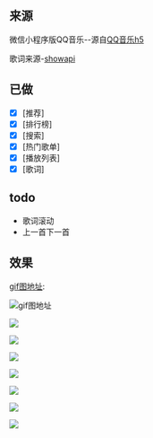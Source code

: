 ## 来源
微信小程序版QQ音乐--源自[QQ音乐h5](https://m.y.qq.com/)

歌词来源-[showapi](https://www.showapi.com/api/lookPoint/213)

## 已做
- [x] [推荐]
- [x] [排行榜]
- [x] [搜索]
- [x] [热门歌单]
- [x] [播放列表]
- [x] [歌词]

## todo
* 歌词滚动
* 上一首下一首

## 效果


[gif图地址](http://7xo0zm.com1.z0.glb.clouddn.com/QQ%E9%9F%B3%E4%B9%903.gif):

![gif图地址](http://7xo0zm.com1.z0.glb.clouddn.com/qqmusic.gif)

![](http://7xo0zm.com1.z0.glb.clouddn.com/1.jpg)

![](http://7xo0zm.com1.z0.glb.clouddn.com/2.jpg)

![](http://7xo0zm.com1.z0.glb.clouddn.com/3.jpg)

![](http://7xo0zm.com1.z0.glb.clouddn.com/4.jpg)

![](http://7xo0zm.com1.z0.glb.clouddn.com/5.jpg)

![](http://7xo0zm.com1.z0.glb.clouddn.com/6.jpg)

![](http://7xo0zm.com1.z0.glb.clouddn.com/7.jpg)
